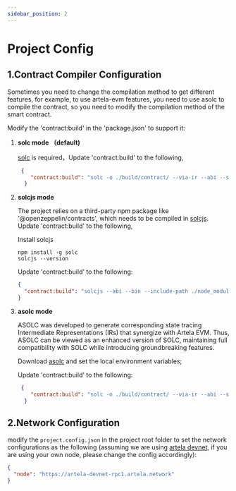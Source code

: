 ```yaml
---
sidebar_position: 2
---
```


# Project Config

## 1.Contract Compiler Configuration

Sometimes you need to change the compilation method to get different features, for example, to use artela-evm features, you need to use asolc to compile the contract, so you need to modify the compilation method of the smart contract.

Modify the 'contract:build' in the 'package.json' to support it:

1. **solc mode （default)**

   [solc](https://docs.soliditylang.org/en/v0.8.20/installing-solidity.html) is required，Update 'contract:build' to the following,
   
   ```json
    {
       "contract:build": "solc -o ./build/contract/ --via-ir --abi --storage-layout --bin ./contracts/*.sol  --overwrite",
     }
   ```

2. **solcjs mode**

   The project relies on a third-party npm package like '@openzeppelin/contracts', which needs to be compiled in [solcjs](https://github.com/ethereum/solc-js). Update 'contract:build' to the following,
   
   Install solcjs
   ```shell
   npm install -g solc
   solcjs --version
   ```
   Update 'contract:build' to the following:
   
   ```json
   {
     "contract:build": "solcjs --abi --bin --include-path ./node_modules/ --base-path . -o ./build/contract/  ./contracts/*.sol",
   }
   ```

3. **asolc mode**

   ASOLC was developed to generate corresponding state tracing Intermediate Representations (IRs) that synergize with Artela EVM. Thus, ASOLC can be viewed as an enhanced version of SOLC, maintaining full compatibility with SOLC while introducing groundbreaking features.
   
   Download [asolc](https://github.com/artela-network/artela-solidity/tags) and set the local environment variables;
   
   Update 'contract:build' to the following:
   ```json
    {
       "contract:build": "solc -o ./build/contract/ --via-ir --abi --storage-layout --bin ./contracts/*.sol  --overwrite",
     }
   ```

## 2.Network Configuration

modify the `project.config.json` in the project root folder to set the network configurations as the following (assuming we are using [artela devnet](/develop/node/access-testnet), if you are using your own node, please change the config accordingly):

```json
{
  "node": "https://artela-devnet-rpc1.artela.network"
}
```

